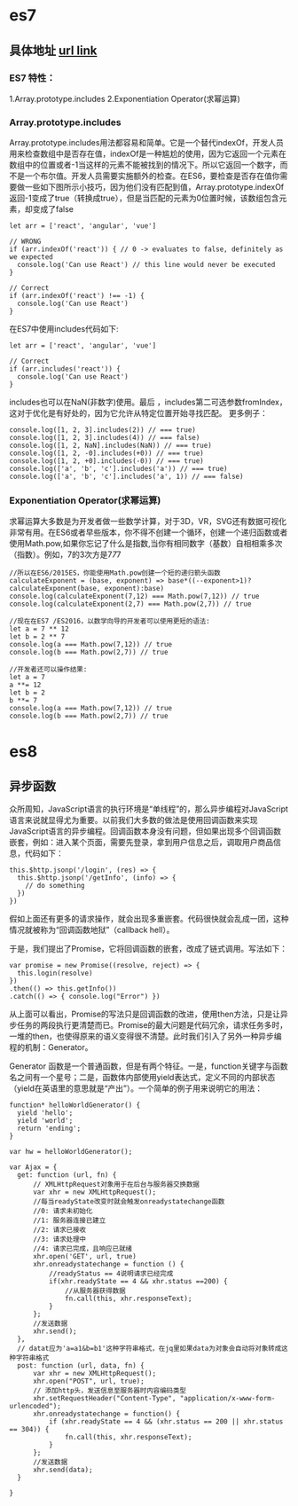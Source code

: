# es7
## 具体地址 [url link](https://www.jianshu.com/p/a138a525c287) 

### ES7 特性：
1.Array.prototype.includes
2.Exponentiation Operator(求幂运算)

### Array.prototype.includes
Array.prototype.includes用法都容易和简单。它是一个替代indexOf，开发人员用来检查数组中是否存在值，indexOf是一种尴尬的使用，因为它返回一个元素在数组中的位置或者-1当这样的元素不能被找到的情况下。所以它返回一个数字，而不是一个布尔值。开发人员需要实施额外的检查。在ES6，要检查是否存在值你需要做一些如下图所示小技巧，因为他们没有匹配到值，Array.prototype.indexOf返回-1变成了true（转换成true），但是当匹配的元素为0位置时候，该数组包含元素，却变成了false
```
let arr = ['react', 'angular', 'vue']

// WRONG
if (arr.indexOf('react')) { // 0 -> evaluates to false, definitely as we expected
  console.log('Can use React') // this line would never be executed
}

// Correct
if (arr.indexOf('react') !== -1) {
  console.log('Can use React')
}
```

在ES7中使用includes代码如下:

```
let arr = ['react', 'angular', 'vue']

// Correct
if (arr.includes('react')) {
  console.log('Can use React')
}
```

includes也可以在NaN(非数字)使用。最后 ，includes第二可选参数fromIndex，这对于优化是有好处的，因为它允许从特定位置开始寻找匹配。
更多例子：
```
console.log([1, 2, 3].includes(2)) // === true)
console.log([1, 2, 3].includes(4)) // === false)
console.log([1, 2, NaN].includes(NaN)) // === true)
console.log([1, 2, -0].includes(+0)) // === true)
console.log([1, 2, +0].includes(-0)) // === true)
console.log(['a', 'b', 'c'].includes('a')) // === true)
console.log(['a', 'b', 'c'].includes('a', 1)) // === false)
```

### Exponentiation Operator(求幂运算)
求幂运算大多数是为开发者做一些数学计算，对于3D，VR，SVG还有数据可视化非常有用。在ES6或者早些版本，你不得不创建一个循环，创建一个递归函数或者使用Math.pow,如果你忘记了什么是指数,当你有相同数字（基数）自相相乘多次（指数）。例如，7的3次方是7*7*7
```
//所以在ES6/2015ES，你能使用Math.pow创建一个短的递归箭头函数
calculateExponent = (base, exponent) => base*((--exponent>1)?calculateExponent(base, exponent):base)
console.log(calculateExponent(7,12) === Math.pow(7,12)) // true
console.log(calculateExponent(2,7) === Math.pow(2,7)) // true

//现在在ES7 /ES2016，以数学向导的开发者可以使用更短的语法:
let a = 7 ** 12
let b = 2 ** 7
console.log(a === Math.pow(7,12)) // true
console.log(b === Math.pow(2,7)) // true

//开发者还可以操作结果:
let a = 7
a **= 12
let b = 2
b **= 7
console.log(a === Math.pow(7,12)) // true
console.log(b === Math.pow(2,7)) // true
```

# es8

## 异步函数

众所周知，JavaScript语言的执行环境是“单线程”的，那么异步编程对JavaScript语言来说就显得尤为重要。以前我们大多数的做法是使用回调函数来实现JavaScript语言的异步编程。回调函数本身没有问题，但如果出现多个回调函数嵌套，例如：进入某个页面，需要先登录，拿到用户信息之后，调取用户商品信息，代码如下：

```
this.$http.jsonp('/login', (res) => {
  this.$http.jsonp('/getInfo', (info) => {
    // do something
  })
})
```
假如上面还有更多的请求操作，就会出现多重嵌套。代码很快就会乱成一团，这种情况就被称为“回调函数地狱”（callback hell）。

于是，我们提出了Promise，它将回调函数的嵌套，改成了链式调用。写法如下：

```
var promise = new Promise((resolve, reject) => {
  this.login(resolve)
})
.then(() => this.getInfo())
.catch(() => { console.log("Error") })
```

从上面可以看出，Promise的写法只是回调函数的改进，使用then方法，只是让异步任务的两段执行更清楚而已。Promise的最大问题是代码冗余，请求任务多时，一堆的then，也使得原来的语义变得很不清楚。此时我们引入了另外一种异步编程的机制：Generator。

Generator 函数是一个普通函数，但是有两个特征。一是，function关键字与函数名之间有一个星号；二是，函数体内部使用yield表达式，定义不同的内部状态（yield在英语里的意思就是“产出”）。一个简单的例子用来说明它的用法：

```
function* helloWorldGenerator() {
  yield 'hello';
  yield 'world';
  return 'ending';
}

var hw = helloWorldGenerator();
```

```
var Ajax = {
  get: function (url, fn) {
      // XMLHttpRequest对象用于在后台与服务器交换数据
      var xhr = new XMLHttpRequest();
      //每当readyState改变时就会触发onreadystatechange函数
      //0: 请求未初始化
      //1: 服务器连接已建立
      //2: 请求已接收
      //3: 请求处理中
      //4: 请求已完成，且响应已就绪
      xhr.open('GET', url, true)
      xhr.onreadystatechange = function () {
          //readyStatus == 4说明请求已经完成
          if(xhr.readyState == 4 && xhr.status ==200) {
              //从服务器获得数据
              fn.call(this, xhr.responseText);
          }
      };
      //发送数据
      xhr.send();
  },
  // datat应为'a=a1&b=b1'这种字符串格式，在jq里如果data为对象会自动将对象转成这种字符串格式
  post: function (url, data, fn) {
      var xhr = new XMLHttpRequest();
      xhr.open("POST", url, true);
      // 添加http头，发送信息至服务器时内容编码类型
      xhr.setRequestHeader("Content-Type", "application/x-www-form-urlencoded");
      xhr.onreadystatechange = function() {
          if (xhr.readyState == 4 && (xhr.status == 200 || xhr.status == 304)) {
              fn.call(this, xhr.responseText);
          }
      };
      //发送数据
      xhr.send(data);
  }

}
```